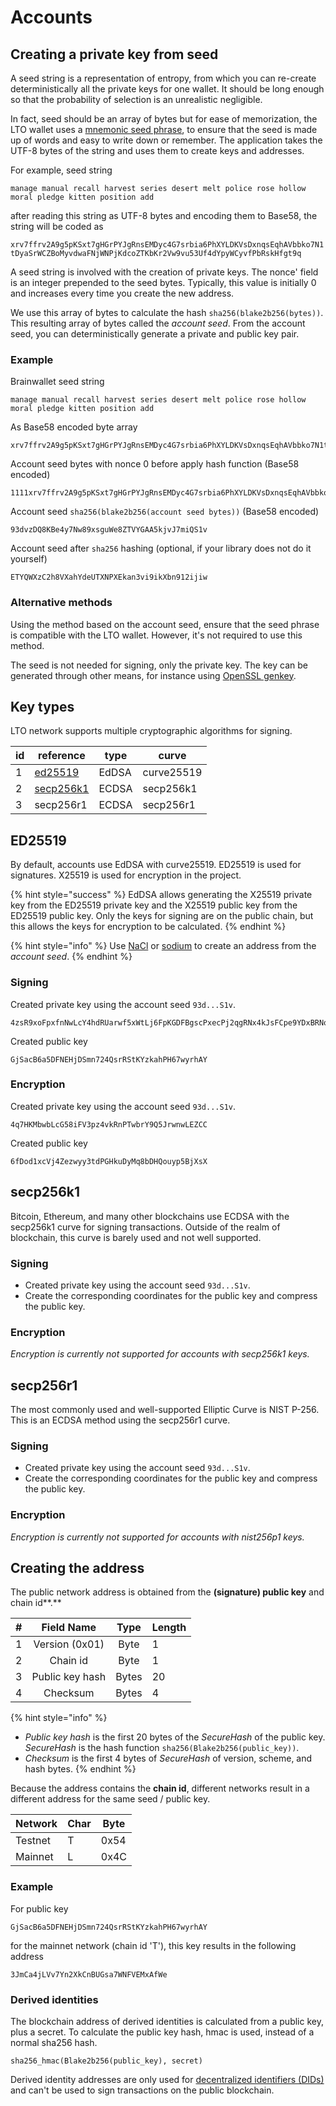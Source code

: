 # Accounts

## Creating a private key from seed

A seed string is a representation of entropy, from which you can re-create deterministically all the private keys for one wallet. It should be long enough so that the probability of selection is an unrealistic negligible.

In fact, seed should be an array of bytes but for ease of memorization, the LTO wallet uses a [mnemonic seed phrase](https://en.bitcoin.it/wiki/Brainwallet), to ensure that the seed is made up of words and easy to write down or remember. The application takes the UTF-8 bytes of the string and uses them to create keys and addresses.

For example, seed string&#x20;

`manage manual recall harvest series desert melt police rose hollow moral pledge kitten position add`&#x20;

after reading this string as UTF-8 bytes and encoding them to Base58, the string will be coded as&#x20;

`xrv7ffrv2A9g5pKSxt7gHGrPYJgRnsEMDyc4G7srbia6PhXYLDKVsDxnqsEqhAVbbko7N1tDyaSrWCZBoMyvdwaFNjWNPjKdcoZTKbKr2Vw9vu53Uf4dYpyWCyvfPbRskHfgt9q`

A seed string is involved with the creation of private keys. The nonce' field is an integer prepended to the seed bytes. Typically, this value is initially 0 and increases every time you create the new address.&#x20;

We use this array of bytes to calculate the hash `sha256(blake2b256(bytes))`. This resulting array of bytes called the _account seed_. From the account seed, you can deterministically generate a private and public key pair.

### Example

Brainwallet seed string

```
manage manual recall harvest series desert melt police rose hollow moral pledge kitten position add
```

As Base58 encoded byte array

```
xrv7ffrv2A9g5pKSxt7gHGrPYJgRnsEMDyc4G7srbia6PhXYLDKVsDxnqsEqhAVbbko7N1tDyaSrWCZBoMyvdwaFNjWNPjKdcoZTKbKr2Vw9vu53Uf4dYpyWCyvfPbRskHfgt9q
```

Account seed bytes with nonce 0 before apply hash function (Base58 encoded)

```
1111xrv7ffrv2A9g5pKSxt7gHGrPYJgRnsEMDyc4G7srbia6PhXYLDKVsDxnqsEqhAVbbko7N1tDyaSrWCZBoMyvdwaFNjWNPjKdcoZTKbKr2Vw9vu53Uf4dYpyWCyvfPbRskHfgt9q
```

Account seed `sha256(blake2b256(account seed bytes))`  (Base58 encoded)

```
93dvzDQ8KBe4y7Nw89xsguWe8ZTVYGAA5kjvJ7miQS1v
```

Account seed after `sha256` hashing (optional, if your library does not do it yourself)

```
ETYQWXzC2h8VXahYdeUTXNPXEkan3vi9ikXbn912ijiw
```

### Alternative methods

Using the method based on the account seed, ensure that the seed phrase is compatible with the LTO wallet. However, it's not required to use this method.

The seed is not needed for signing, only the private key. The key can be generated through other means, for instance using [OpenSSL genkey](https://www.openssl.org/docs/man1.1.1/man1/openssl-genpkey.html).

## Key types

LTO network supports multiple cryptographic algorithms for signing.

| id | reference                            | type  | curve      |
| -- | ------------------------------------ | ----- | ---------- |
| 1  | [ed25519](accounts.md#ed25519)       | EdDSA | curve25519 |
| 2  | [secp256k1](accounts.md#secp-256-k1) | ECDSA | secp256k1  |
| 3  | secp256r1                            | ECDSA | secp256r1  |

## ED25519

By default, accounts use EdDSA with curve25519. ED25519 is used for signatures. X25519 is used for encryption in the project.

{% hint style="success" %}
EdDSA allows generating the X25519 private key from the ED25519 private key and the X25519 public key from the ED25519 public key. Only the keys for signing are on the public chain, but this allows the keys for encryption to be calculated.
{% endhint %}

{% hint style="info" %}
Use [NaCl](https://nacl.cr.yp.to/) or [sodium](https://libsodium.gitbook.io/) to create an address from the _account seed_.
{% endhint %}

### Signing

Created private key using the account seed `93d...S1v`.

```
4zsR9xoFpxfnNwLcY4hdRUarwf5xWtLj6FpKGDFBgscPxecPj2qgRNx4kJsFCpe9YDxBRNoeBWTh2SDAdwTySomS
```

Created public key

```
GjSacB6a5DFNEHjDSmn724QsrRStKYzkahPH67wyrhAY
```

### Encryption

Created private key using the account seed `93d...S1v`.

```
4q7HKMbwbLcG58iFV3pz4vkRnPTwbrY9Q5JrwnwLEZCC
```

Created public key

```
6fDod1xcVj4Zezwyy3tdPGHkuDyMq8bDHQouyp5BjXsX
```

## secp256k1

Bitcoin, Ethereum, and many other blockchains use ECDSA with the secp256k1 curve for signing transactions. Outside of the realm of blockchain, this curve is barely used and not well supported.

### Signing

* Created private key using the account seed `93d...S1v`.
* Create the corresponding coordinates for the public key and compress the public key.

### Encryption

_Encryption is currently not supported for accounts with secp256k1 keys._

## secp256r1

The most commonly used and well-supported Elliptic Curve is NIST P-256. This is an ECDSA method using the secp256r1 curve.

### Signing

* Created private key using the account seed `93d...S1v`.
* Create the corresponding coordinates for the public key and compress the public key.

### Encryption

_Encryption is currently not supported for accounts with nist256p1 keys._

## Creating the address

The public network address is obtained from the **(signature) public key** and chain id**.**

| # |    Field Name   |  Type | Length |
| - | :-------------: | :---: | ------ |
| 1 |  Version (0x01) |  Byte | 1      |
| 2 |     Chain id    |  Byte | 1      |
| 3 | Public key hash | Bytes | 20     |
| 4 |     Checksum    | Bytes | 4      |

{% hint style="info" %}
* _Public key hash_ is the first 20 bytes of the _SecureHash_ of the public key. _SecureHash_ is the hash function `sha256(Blake2b256(public_key))`.
* _Checksum_ is the first 4 bytes of _SecureHash_ of version, scheme, and hash bytes.
{% endhint %}

Because the address contains the **chain id**, different networks result in a different address for the same seed / public key.

| Network | Char | Byte |
| ------- | ---- | ---- |
| Testnet | T    | 0x54 |
| Mainnet | L    | 0x4C |

### Example

For public key

```
GjSacB6a5DFNEHjDSmn724QsrRStKYzkahPH67wyrhAY
```

for the mainnet network (chain id 'T'), this key results in the following address

```
3JmCa4jLVv7Yn2XkCnBUGsa7WNFVEMxAfWe
```

### Derived identities

The blockchain address of derived identities is calculated from a public key, plus a secret. To calculate the public key hash, hmac is used, instead of a normal sha256 hash.

```
sha256_hmac(Blake2b256(public_key), secret)
```

Derived identity addresses are only used for [decentralized identifiers (DIDs)](identities/decentralized-identifiers.md) and can't be used to sign transactions on the public blockchain.
